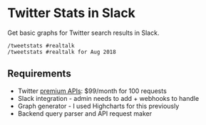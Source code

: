 # Twitter Stats in Slack

Get basic graphs for Twitter search results in Slack.

```
/tweetstats #realtalk
/tweetstats #realtalk for Aug 2018
```

## Requirements

- Twitter [premium APIs](https://developer.twitter.com/en/premium-apis.html): $99/month for 100 requests
- Slack integration - admin needs to add + webhooks to handle
- Graph generator - I used Highcharts for this previously
- Backend query parser and API request maker